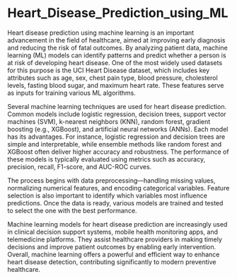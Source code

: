 # Heart_Disease_Prediction_using_ML

Heart disease prediction using machine learning is an important advancement in the field of healthcare, aimed at improving early diagnosis and reducing the risk of fatal outcomes. By analyzing patient data, machine learning (ML) models can identify patterns and predict whether a person is at risk of developing heart disease. One of the most widely used datasets for this purpose is the UCI Heart Disease dataset, which includes key attributes such as age, sex, chest pain type, blood pressure, cholesterol levels, fasting blood sugar, and maximum heart rate. These features serve as inputs for training various ML algorithms.

Several machine learning techniques are used for heart disease prediction. Common models include logistic regression, decision trees, support vector machines (SVM), k-nearest neighbors (KNN), random forest, gradient boosting (e.g., XGBoost), and artificial neural networks (ANNs). Each model has its advantages. For instance, logistic regression and decision trees are simple and interpretable, while ensemble methods like random forest and XGBoost often deliver higher accuracy and robustness. The performance of these models is typically evaluated using metrics such as accuracy, precision, recall, F1-score, and AUC-ROC curves.

The process begins with data preprocessing—handling missing values, normalizing numerical features, and encoding categorical variables. Feature selection is also important to identify which variables most influence predictions. Once the data is ready, various models are trained and tested to select the one with the best performance.

Machine learning models for heart disease prediction are increasingly used in clinical decision support systems, mobile health monitoring apps, and telemedicine platforms. They assist healthcare providers in making timely decisions and improve patient outcomes by enabling early intervention. Overall, machine learning offers a powerful and efficient way to enhance heart disease detection, contributing significantly to modern preventive healthcare.
